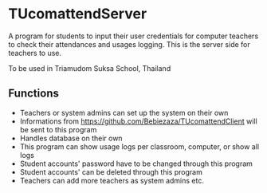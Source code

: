 # TUcomattendServer
A program for students to input their user credentials for computer teachers to check their attendances and usages logging. This is the server side for teachers to use.

To be used in Triamudom Suksa School, Thailand

## Functions
- Teachers or system admins can set up the system on their own
- Informations from https://github.com/Bebiezaza/TUcomattendClient will be sent to this program
- Handles database on their own
- This program can show usage logs per classroom, computer, or show all logs
- Student accounts' password have to be changed through this program
- Student accounts' can be deleted through this program
- Teachers can add more teachers as system admins
etc.
